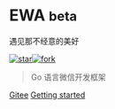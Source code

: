 # EWA <small>beta</small>

遇见那不经意的美好

[![star](https://gitee.com/wallesoft/ewa/badge/star.svg?theme=dark)](https://gitee.com/wallesoft/ewa/stargazers)[![fork](https://gitee.com/wallesoft/ewa/badge/fork.svg?theme=dark)](https://gitee.com/wallesoft/ewa/members)
> Go 语言微信开发框架



[Gitee](https://gitee.com/wallesoft/ewa)
[Getting started](#ewa)